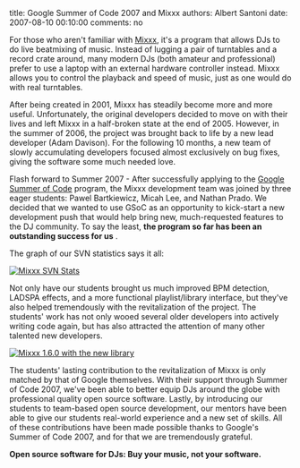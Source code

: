 title: Google Summer of Code 2007 and Mixxx
authors: Albert Santoni
date: 2007-08-10 00:10:00
comments: no

For those who aren't familiar with [Mixxx](http://mixxx.sf.net/), it's a program that allows DJs to do live beatmixing of music.
Instead of lugging a pair of turntables and a record crate around, many modern DJs (both amateur and professional) prefer to use a laptop with an external hardware controller instead.
Mixxx allows you to control the playback and speed of music, just as one would do with real turntables.

After being created in 2001, Mixxx has steadily become more and more useful.
Unfortunately, the original developers decided to move on with their lives and left Mixxx in a half-broken state at the end of 2005.
However, in the summer of 2006, the project was brought back to life by a new lead developer (Adam Davison).
For the following 10 months, a new team of slowly accumulating developers focused almost exclusively on bug fixes, giving the software some much needed love.

Flash forward to Summer 2007 - After successfully applying to the [Google Summer of Code](http://code.google.com/soc) program, the Mixxx development team was joined by three eager students: Pawel Bartkiewicz, Micah Lee, and Nathan Prado.
We decided that we wanted to use GSoC as an opportunity to kick-start a new development push that would help bring new, much-requested features to the DJ community.
To say the least, **the program so far has been an outstanding success for us** .

The graph of our SVN statistics says it all:

[![Mixxx SVN Stats]({static}/images/news/mixxxsvnstats.png)]({static}/images/news/mixxxsvnstats.png)

Not only have our students brought us much improved BPM detection, LADSPA effects, and a more functional playlist/library interface, but they've also helped tremendously with the revitalization of the project.
The students' work has not only wooed several older developers into actively writing code again, but has also attracted the attention of many other talented new developers.


[![Mixxx 1.6.0 with the new library]({static}/images/news/Screenshot-Mixxx-1.6.0beta1-1.png)]({static}/images/news/Screenshot-Mixxx-1.6.0beta1-1.png)

The students' lasting contribution to the revitalization of Mixxx is only matched by that of Google themselves.
With their support through Summer of Code 2007, we've been able to better equip DJs around the globe with professional quality open source software.
Lastly, by introducing our students to team-based open source development, our mentors have been able to give our students real-world experience and a new set of skills.
All of these contributions have been made possible thanks to Google's Summer of Code 2007, and for that we are tremendously grateful.

**Open source software for DJs: Buy your music, not your software.**
